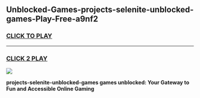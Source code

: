 
## Unblocked-Games-projects-selenite-unblocked-games-Play-Free-a9nf2
<h3>
<a href="https://premium76.site?title=projects-selenite-unblocked-games&ref=20M">CLICK TO PLAY</a></h3>
<hr>

<h3>
<a href="https://premium76.site?title=projects-selenite-unblocked-games&ref=20M">CLICK 2 PLAY</a>
  
</h3>

<a href="https://premium76.site?title=projects-selenite-unblocked-games&ref=19M"><img src="https://clearcache.store/games.png"></a>


**projects-selenite-unblocked-games games unblocked: Your Gateway to Fun and Accessible Online Gaming**
